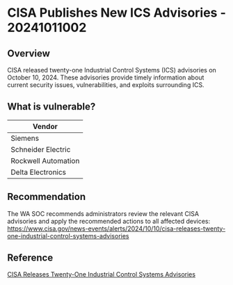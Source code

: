 # CISA Publishes New ICS Advisories - 20241011002

## Overview

CISA released twenty-one Industrial Control Systems (ICS) advisories on October 10, 2024. These advisories provide timely information about current security issues, vulnerabilities, and exploits surrounding ICS.

## What is vulnerable?

| Vendor              |
| ------------------- |
| Siemens             |
| Schneider Electric  |
| Rockwell Automation |
| Delta Electronics   |

## Recommendation

The WA SOC recommends administrators review the relevant CISA advisories and apply the recommended actions to all affected devices: <https://www.cisa.gov/news-events/alerts/2024/10/10/cisa-releases-twenty-one-industrial-control-systems-advisories>

## Reference

[CISA Releases Twenty-One Industrial Control Systems Advisories](https://www.cisa.gov/news-events/alerts/2024/10/10/cisa-releases-twenty-one-industrial-control-systems-advisories)
